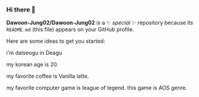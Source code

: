 ### Hi there 👋


**Dawoon-Jung02/Dawoon-Jung02** is a ✨ _special_ ✨ repository because its `README.md` (this file) appears on your GitHub profile.

Here are some ideas to get you started:

i'm dalseogu in Deagu

my korean age is 20.

my favorite coffee is Vanilla latte.

my favorite computer game is league of legend.
this game is AOS genre.
